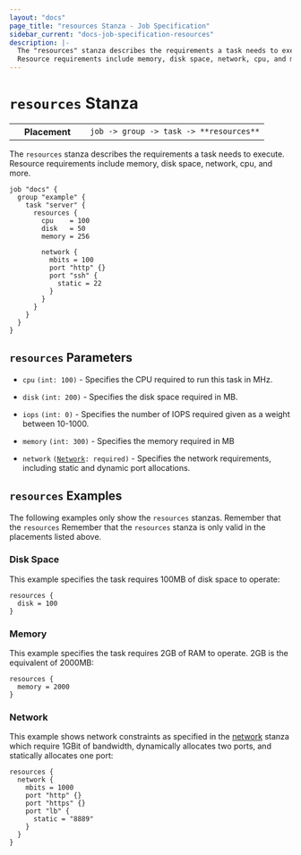 ```yaml
---
layout: "docs"
page_title: "resources Stanza - Job Specification"
sidebar_current: "docs-job-specification-resources"
description: |-
  The "resources" stanza describes the requirements a task needs to execute.
  Resource requirements include memory, disk space, network, cpu, and more.
---
```


# `resources` Stanza

<table class="table table-bordered table-striped">
  <tr>
    <th width="120">Placement</th>
    <td>
      <code>job -> group -> task -> **resources**</code>
    </td>
  </tr>
</table>

The `resources` stanza describes the requirements a task needs to execute.
Resource requirements include memory, disk space, network, cpu, and more.

```hcl
job "docs" {
  group "example" {
    task "server" {
      resources {
        cpu    = 100
        disk   = 50
        memory = 256

        network {
          mbits = 100
          port "http" {}
          port "ssh" {
            static = 22
          }
        }
      }
    }
  }
}
```

## `resources` Parameters

- `cpu` `(int: 100)` - Specifies the CPU required to run this task in MHz.

- `disk` `(int: 200)` - Specifies the disk space required in MB.

- `iops` `(int: 0)` - Specifies the number of IOPS required given as a weight
  between 10-1000.

- `memory` `(int: 300)` - Specifies the memory required in MB

- `network` <code>([Network][]: required)</code> - Specifies the network
  requirements, including static and dynamic port allocations.

## `resources` Examples

The following examples only show the `resources` stanzas. Remember that the
`resources` Remember that the `resources` stanza is only valid in the placements
listed above.

### Disk Space

This example specifies the task requires 100MB of disk space to operate:

```hcl
resources {
  disk = 100
}
```

### Memory

This example specifies the task requires 2GB of RAM to operate. 2GB is the
equivalent of 2000MB:

```hcl
resources {
  memory = 2000
}
```

### Network

This example shows network constraints as specified in the [network][] stanza
which require 1GBit of bandwidth, dynamically allocates two ports, and
statically allocates one port:

```hcl
resources {
  network {
    mbits = 1000
    port "http" {}
    port "https" {}
    port "lb" {
      static = "8889"
    }
  }
}
```

[network]: /docs/job-specification/network.html "Nomad network Job Specification"
